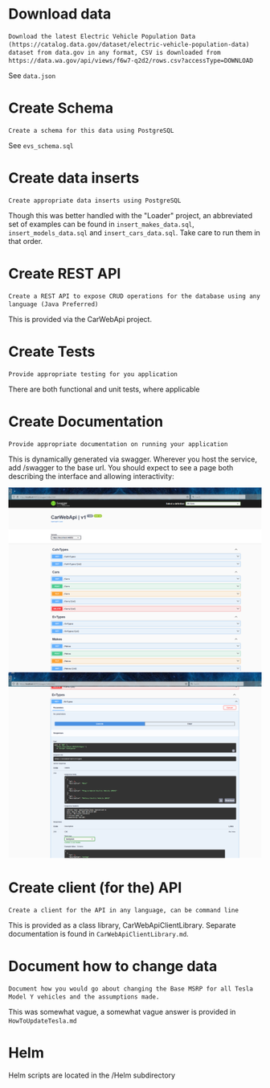 # Download data
	Download the latest Electric Vehicle Population Data (https://catalog.data.gov/dataset/electric-vehicle-population-data) dataset from data.gov in any format, CSV is downloaded from https://data.wa.gov/api/views/f6w7-q2d2/rows.csv?accessType=DOWNLOAD

See `data.json`

# Create Schema
	Create a schema for this data using PostgreSQL

See `evs_schema.sql`

# Create data inserts
	Create appropriate data inserts using PostgreSQL

Though this was better handled with the "Loader" project, an abbreviated set of examples can be found in `insert_makes_data.sql`, `insert_models_data.sql` and `insert_cars_data.sql`. Take care to run them in that order.

# Create REST API
	Create a REST API to expose CRUD operations for the database using any language (Java Preferred)

This is provided via the CarWebApi project.

# Create Tests 
	Provide appropriate testing for you application

There are both functional and unit tests, where applicable

# Create Documentation 
	Provide appropriate documentation on running your application

This is dynamically generated via swagger. Wherever you host the service, add /swagger to the base url. You should expect to see a page both describing the interface and allowing interactivity:

![Swagger](swagger1.png)
![Swagger Use](swagger2.png) 

# Create client (for the) API
	Create a client for the API in any language, can be command line

This is provided as a class library, CarWebApiClientLibrary. Separate documentation is found in `CarWebApiClientLibrary.md`.

# Document how to change data
	Document how you would go about changing the Base MSRP for all Tesla Model Y vehicles and the assumptions made.

This was somewhat vague, a somewhat vague answer is provided in `HowToUpdateTesla.md`

# Helm

Helm scripts are located in the /Helm subdirectory
